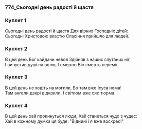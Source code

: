 ### 774_Сьогодні день радості й щастя
### Куплет 1
Сьогодні день радості й щастя Для вірних Господніх дітей: <br/>Сьогодні Христовою властю Спасіння прийшло для людей.
### Куплет 2
В цей день Бог кайдани невол Здійняв з наших спутаних ніг, <br/>І випустив душі на волю, І смертю Він смерть переміг.
### Куплет 3
В цей день не ходіть на могили, Бо там вже Ісуса нема! <br/>Там ангели двері відкрили, І світлом вже сяє тюрма.
### Куплет 4
В цей день хай прокинуться люди, Хай станеться чудо з чудес: <br/>Хай в кожному думка ця буде: "Віднині і я вже воскрес!"
